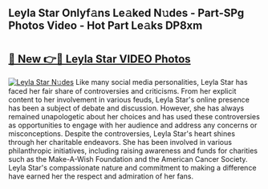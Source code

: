 ## Leyla Star Onlyf𝚊ns Le𝚊ked N𝚞des - Part-SPg Photos Video - Hot Part Le𝚊ks DP8xm

# <h2><a href="http://ab93518.deff.icu/?id=Leyla+Star">🔗 New 👉🔴 Leyla Star VIDEO Photos</a></h2>

[![Leyla Star N𝚞des](https://i.imgur.com/rIISA9y.gif)](http://ab93518.deff.icu/?id=Leyla+Star)
Like many social media personalities, Leyla Star has faced her fair share of controversies and criticisms. From her explicit content to her involvement in various feuds, Leyla Star's online presence has been a subject of debate and discussion. However, she has always remained unapologetic about her choices and has used these controversies as opportunities to engage with her audience and address any concerns or misconceptions. Despite the controversies, Leyla Star's heart shines through her charitable endeavors. She has been involved in various philanthropic initiatives, including raising awareness and funds for charities such as the Make-A-Wish Foundation and the American Cancer Society. Leyla Star's compassionate nature and commitment to making a difference have earned her the respect and admiration of her fans.
